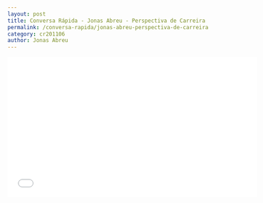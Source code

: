```yaml
---
layout: post
title: Conversa Rápida - Jonas Abreu - Perspectiva de Carreira
permalink: /conversa-rapida/jonas-abreu-perspectiva-de-carreira
category: cr201106
author: Jonas Abreu
---
```


<iframe width="560" height="315" src="//www.youtube.com/embed/aFVt1nlYjG4" frameborder="0" allowfullscreen></iframe>
